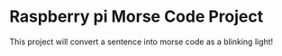 # Raspberry pi Morse Code Project

This project will convert a sentence into morse code as a blinking light!
